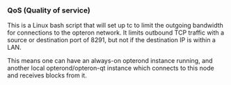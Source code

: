 ### QoS (Quality of service) ###

This is a Linux bash script that will set up tc to limit the outgoing bandwidth for connections to the opteron network. It limits outbound TCP traffic with a source or destination port of 8291, but not if the destination IP is within a LAN.

This means one can have an always-on opterond instance running, and another local opterond/opteron-qt instance which connects to this node and receives blocks from it.
